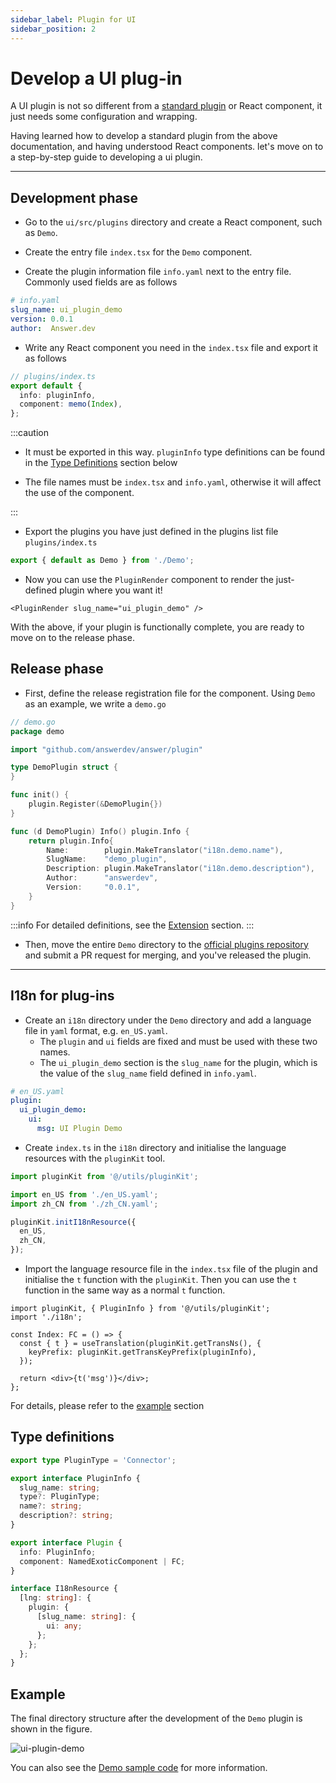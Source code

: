 ```yaml
---
sidebar_label: Plugin for UI
sidebar_position: 2
---
```


# Develop a UI plug-in

A UI plugin is not so different from a [standard plugin](/docs/development/extending/) or React component, it just needs some configuration and wrapping.

Having learned how to develop a standard plugin from the above documentation, and having understood React components. let's move on to a step-by-step guide to developing a ui plugin.

---

## Development phase

* Go to the `ui/src/plugins` directory and create a React component, such as `Demo`.

* Create the entry file `index.tsx` for the `Demo` component.

* Create the plugin information file `info.yaml` next to the entry file. Commonly used fields are as follows
```yaml
# info.yaml
slug_name: ui_plugin_demo
version: 0.0.1
author:  Answer.dev
```

* Write any React component you need in the `index.tsx` file and export it as follows
```ts
// plugins/index.ts
export default {
  info: pluginInfo,
  component: memo(Index),
};
```

:::caution
- It must be exported in this way. `pluginInfo` type definitions can be found in the [Type Definitions](#type-definitions) section below

- The file names must be `index.tsx` and `info.yaml`, otherwise it will affect the use of the component.  

:::

* Export the plugins you have just defined in the plugins list file `plugins/index.ts`
```ts
export { default as Demo } from './Demo';
```

* Now you can use the `PluginRender` component to render the just-defined plugin where you want it!
```tsx
<PluginRender slug_name="ui_plugin_demo" />
```
With the above, if your plugin is functionally complete, you are ready to move on to the release phase.


## Release phase

* First, define the release registration file for the component. Using `Demo` as an example, we write a `demo.go`
```go
// demo.go
package demo

import "github.com/answerdev/answer/plugin"

type DemoPlugin struct {
}

func init() {
    plugin.Register(&DemoPlugin{})
}

func (d DemoPlugin) Info() plugin.Info {
    return plugin.Info{
        Name:        plugin.MakeTranslator("i18n.demo.name"),
        SlugName:    "demo_plugin",
        Description: plugin.MakeTranslator("i18n.demo.description"),
        Author:      "answerdev",
        Version:     "0.0.1",
    }
}
```
:::info
For detailed definitions, see the [Extension](/docs/development/extending/) section.
:::

* Then, move the entire `Demo` directory to the [official plugins repository](https://github.com/answerdev/plugins) and submit a PR request for merging, and you've released the plugin.

---

## I18n for plug-ins

* Create an `i18n` directory under the `Demo` directory and add a language file in `yaml` format, e.g. `en_US.yaml`.
    - The `plugin` and `ui` fields are fixed and must be used with these two names.
    - The `ui_plugin_demo` section is the `slug_name` for the plugin, which is the value of the `slug_name` field defined in `info.yaml`.
```yaml
# en_US.yaml
plugin:
  ui_plugin_demo:
    ui:
      msg: UI Plugin Demo
```

* Create `index.ts` in the `i18n` directory and initialise the language resources with the `pluginKit` tool.
```ts
import pluginKit from '@/utils/pluginKit';

import en_US from './en_US.yaml';
import zh_CN from './zh_CN.yaml';

pluginKit.initI18nResource({
  en_US,
  zh_CN,
});
```

* Import the language resource file in the `index.tsx` file of the plugin and initialise the `t` function with the `pluginKit`. Then you can use the `t` function in the same way as a normal `t` function.
```tsx
import pluginKit, { PluginInfo } from '@/utils/pluginKit';
import './i18n';

const Index: FC = () => {
  const { t } = useTranslation(pluginKit.getTransNs(), {
    keyPrefix: pluginKit.getTransKeyPrefix(pluginInfo),
  });

  return <div>{t('msg')}</div>;
};
```

For details, please refer to the [example](#example) section

## Type definitions
```ts
export type PluginType = 'Connector';

export interface PluginInfo {
  slug_name: string;
  type?: PluginType;
  name?: string;
  description?: string;
}

export interface Plugin {
  info: PluginInfo;
  component: NamedExoticComponent | FC;
}

interface I18nResource {
  [lng: string]: {
    plugin: {
      [slug_name: string]: {
        ui: any;
      };
    };
  };
}
```

## Example

The final directory structure after the development of the `Demo` plugin is shown in the figure.

![ui-plugin-demo](/img/docs/ui-plugin-demo.jpeg)

You can also see the [Demo sample code](https://github.com/answerdev/answer/tree/main/ui/src/plugins/Demo) for more information.
